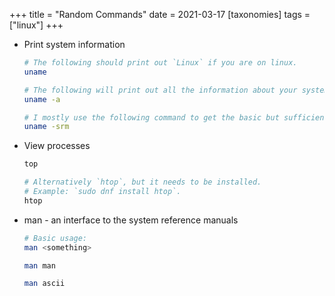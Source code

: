 +++
title = "Random Commands"
date = 2021-03-17
[taxonomies]
tags = ["linux"]
+++

- Print system information

  ```bash
  # The following should print out `Linux` if you are on linux.
  uname

  # The following will print out all the information about your system.
  uname -a

  # I mostly use the following command to get the basic but sufficient information about my current system.
  uname -srm
  ```

- View processes

  ```bash
  top

  # Alternatively `htop`, but it needs to be installed.
  # Example: `sudo dnf install htop`.
  htop
  ```

- man - an interface to the system reference manuals

  ```bash
  # Basic usage:
  man <something>

  man man

  man ascii
  ```
